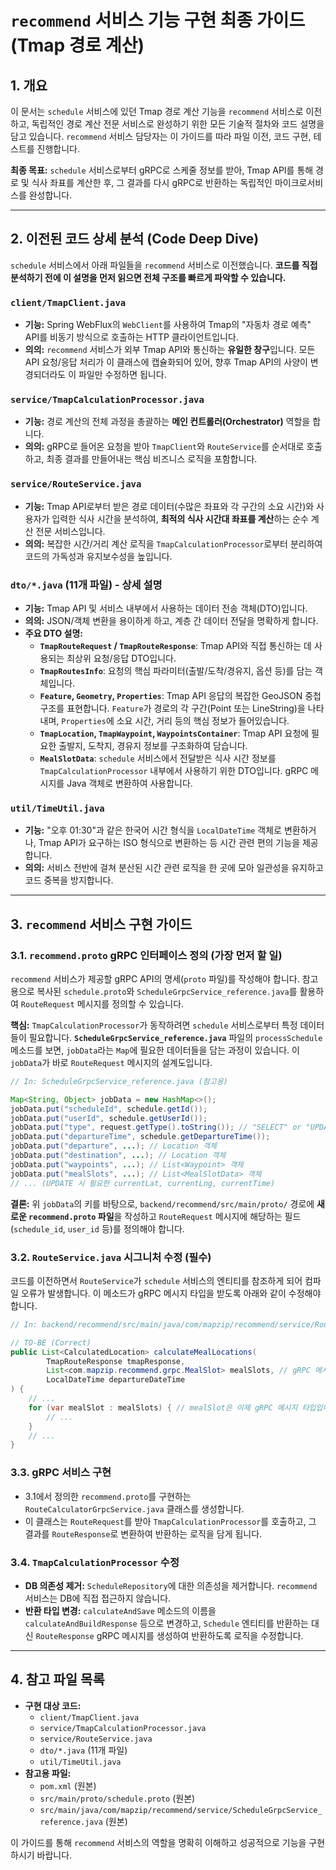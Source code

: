 # `recommend` 서비스 기능 구현 최종 가이드 (Tmap 경로 계산)

## 1. 개요

이 문서는 `schedule` 서비스에 있던 Tmap 경로 계산 기능을 `recommend` 서비스로 이전하고, 독립적인 경로 계산 전문 서비스로 완성하기 위한 모든 기술적 절차와 코드 설명을 담고 있습니다. `recommend` 서비스 담당자는 이 가이드를 따라 파일 이전, 코드 구현, 테스트를 진행합니다.

**최종 목표:** `schedule` 서비스로부터 gRPC로 스케줄 정보를 받아, Tmap API를 통해 경로 및 식사 좌표를 계산한 후, 그 결과를 다시 gRPC로 반환하는 독립적인 마이크로서비스를 완성합니다.

---

## 2. 이전된 코드 상세 분석 (Code Deep Dive)

`schedule` 서비스에서 아래 파일들을 `recommend` 서비스로 이전했습니다. **코드를 직접 분석하기 전에 이 설명을 먼저 읽으면 전체 구조를 빠르게 파악할 수 있습니다.**

### `client/TmapClient.java`
- **기능:** Spring WebFlux의 `WebClient`를 사용하여 Tmap의 "자동차 경로 예측" API를 비동기 방식으로 호출하는 HTTP 클라이언트입니다.
- **의의:** `recommend` 서비스가 외부 Tmap API와 통신하는 **유일한 창구**입니다. 모든 API 요청/응답 처리가 이 클래스에 캡슐화되어 있어, 향후 Tmap API의 사양이 변경되더라도 이 파일만 수정하면 됩니다.

### `service/TmapCalculationProcessor.java`
- **기능:** 경로 계산의 전체 과정을 총괄하는 **메인 컨트롤러(Orchestrator)** 역할을 합니다.
- **의의:** gRPC로 들어온 요청을 받아 `TmapClient`와 `RouteService`를 순서대로 호출하고, 최종 결과를 만들어내는 핵심 비즈니스 로직을 포함합니다.

### `service/RouteService.java`
- **기능:** Tmap API로부터 받은 경로 데이터(수많은 좌표와 각 구간의 소요 시간)와 사용자가 입력한 식사 시간을 분석하여, **최적의 식사 시간대 좌표를 계산**하는 순수 계산 전문 서비스입니다.
- **의의:** 복잡한 시간/거리 계산 로직을 `TmapCalculationProcessor`로부터 분리하여 코드의 가독성과 유지보수성을 높입니다.

### `dto/*.java` (11개 파일) - 상세 설명
- **기능:** Tmap API 및 서비스 내부에서 사용하는 데이터 전송 객체(DTO)입니다.
- **의의:** JSON/객체 변환을 용이하게 하고, 계층 간 데이터 전달을 명확하게 합니다.
- **주요 DTO 설명:**
    - **`TmapRouteRequest` / `TmapRouteResponse`**: Tmap API와 직접 통신하는 데 사용되는 최상위 요청/응답 DTO입니다.
    - **`TmapRoutesInfo`**: 요청의 핵심 파라미터(출발/도착/경유지, 옵션 등)를 담는 객체입니다.
    - **`Feature`, `Geometry`, `Properties`**: Tmap API 응답의 복잡한 GeoJSON 중첩 구조를 표현합니다. `Feature`가 경로의 각 구간(Point 또는 LineString)을 나타내며, `Properties`에 소요 시간, 거리 등의 핵심 정보가 들어있습니다.
    - **`TmapLocation`, `TmapWaypoint`, `WaypointsContainer`**: Tmap API 요청에 필요한 출발지, 도착지, 경유지 정보를 구조화하여 담습니다.
    - **`MealSlotData`**: `schedule` 서비스에서 전달받은 식사 시간 정보를 `TmapCalculationProcessor` 내부에서 사용하기 위한 DTO입니다. gRPC 메시지를 Java 객체로 변환하여 사용합니다.

### `util/TimeUtil.java`
- **기능:** "오후 01:30"과 같은 한국어 시간 형식을 `LocalDateTime` 객체로 변환하거나, Tmap API가 요구하는 ISO 형식으로 변환하는 등 시간 관련 편의 기능을 제공합니다.
- **의의:** 서비스 전반에 걸쳐 분산된 시간 관련 로직을 한 곳에 모아 일관성을 유지하고 코드 중복을 방지합니다.

---

## 3. `recommend` 서비스 구현 가이드

### 3.1. `recommend.proto` gRPC 인터페이스 정의 (가장 먼저 할 일)

`recommend` 서비스가 제공할 gRPC API의 명세(`proto` 파일)를 작성해야 합니다. 참고용으로 복사된 `schedule.proto`와 `ScheduleGrpcService_reference.java`를 활용하여 `RouteRequest` 메시지를 정의할 수 있습니다.

**핵심:** `TmapCalculationProcessor`가 동작하려면 `schedule` 서비스로부터 특정 데이터들이 필요합니다. **`ScheduleGrpcService_reference.java`** 파일의 `processSchedule` 메소드를 보면, `jobData`라는 `Map`에 필요한 데이터들을 담는 과정이 있습니다. 이 `jobData`가 바로 `RouteRequest` 메시지의 설계도입니다.

```java
// In: ScheduleGrpcService_reference.java (참고용)

Map<String, Object> jobData = new HashMap<>();
jobData.put("scheduleId", schedule.getId());
jobData.put("userId", schedule.getUserId());
jobData.put("type", request.getType().toString()); // "SELECT" or "UPDATE"
jobData.put("departureTime", schedule.getDepartureTime());
jobData.put("departure", ...); // Location 객체
jobData.put("destination", ...); // Location 객체
jobData.put("waypoints", ...); // List<Waypoint> 객체
jobData.put("mealSlots", ...); // List<MealSlotData> 객체
// ... (UPDATE 시 필요한 currentLat, currentLng, currentTime)
```

**결론:** 위 `jobData`의 키를 바탕으로, `backend/recommend/src/main/proto/` 경로에 **새로운 `recommend.proto` 파일**을 작성하고 `RouteRequest` 메시지에 해당하는 필드(`schedule_id`, `user_id` 등)를 정의해야 합니다.

### 3.2. `RouteService.java` 시그니처 수정 (필수)

코드를 이전하면서 `RouteService`가 `schedule` 서비스의 엔티티를 참조하게 되어 컴파일 오류가 발생합니다. 이 메소드가 gRPC 메시지 타입을 받도록 아래와 같이 수정해야 합니다.

```java
// In: backend/recommend/src/main/java/com/mapzip/recommend/service/RouteService.java

// TO-BE (Correct)
public List<CalculatedLocation> calculateMealLocations(
        TmapRouteResponse tmapResponse,
        List<com.mapzip.recommend.grpc.MealSlot> mealSlots, // gRPC 메시지를 받도록 수정
        LocalDateTime departureDateTime
) {
    // ...
    for (var mealSlot : mealSlots) { // mealSlot은 이제 gRPC 메시지 타입입니다.
        // ...
    }
    // ...
}
```

### 3.3. gRPC 서비스 구현

- 3.1에서 정의한 `recommend.proto`를 구현하는 `RouteCalculatorGrpcService.java` 클래스를 생성합니다.
- 이 클래스는 `RouteRequest`를 받아 `TmapCalculationProcessor`를 호출하고, 그 결과를 `RouteResponse`로 변환하여 반환하는 로직을 담게 됩니다.

### 3.4. `TmapCalculationProcessor` 수정

- **DB 의존성 제거:** `ScheduleRepository`에 대한 의존성을 제거합니다. `recommend` 서비스는 DB에 직접 접근하지 않습니다.
- **반환 타입 변경:** `calculateAndSave` 메소드의 이름을 `calculateAndBuildResponse` 등으로 변경하고, `Schedule` 엔티티를 반환하는 대신 `RouteResponse` gRPC 메시지를 생성하여 반환하도록 로직을 수정합니다.

---

## 4. 참고 파일 목록

- **구현 대상 코드:**
  - `client/TmapClient.java`
  - `service/TmapCalculationProcessor.java`
  - `service/RouteService.java`
  - `dto/*.java` (11개 파일)
  - `util/TimeUtil.java`
- **참고용 파일:**
  - `pom.xml` (원본)
  - `src/main/proto/schedule.proto` (원본)
  - `src/main/java/com/mapzip/recommend/service/ScheduleGrpcService_reference.java` (원본)

이 가이드를 통해 `recommend` 서비스의 역할을 명확히 이해하고 성공적으로 기능을 구현하시기 바랍니다.
